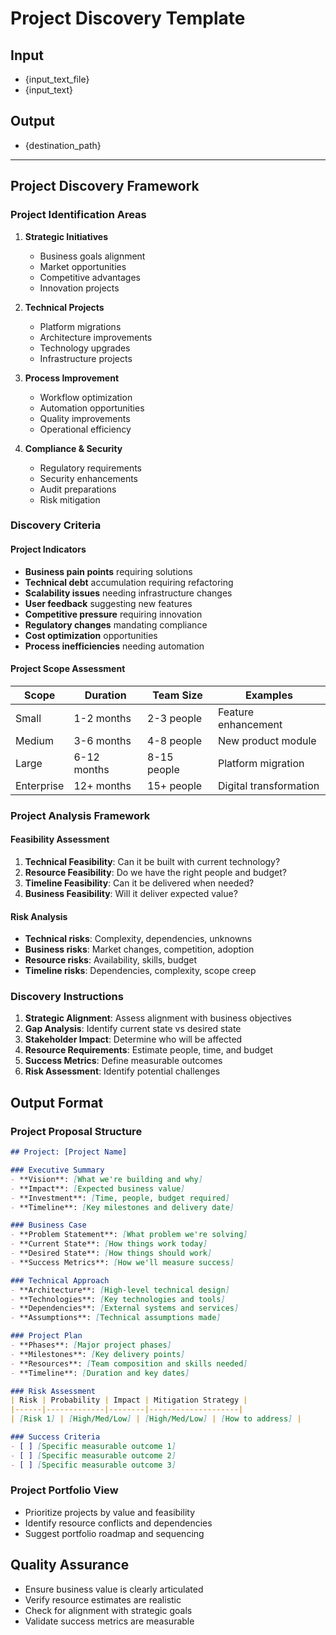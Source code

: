 # Project Discovery Template

## Input
- {input_text_file}
- {input_text}

## Output
- {destination_path}

---

## Project Discovery Framework

### Project Identification Areas
1. **Strategic Initiatives**
   - Business goals alignment
   - Market opportunities
   - Competitive advantages
   - Innovation projects

2. **Technical Projects**
   - Platform migrations
   - Architecture improvements
   - Technology upgrades
   - Infrastructure projects

3. **Process Improvement**
   - Workflow optimization
   - Automation opportunities
   - Quality improvements
   - Operational efficiency

4. **Compliance & Security**
   - Regulatory requirements
   - Security enhancements
   - Audit preparations
   - Risk mitigation

### Discovery Criteria

#### Project Indicators
- **Business pain points** requiring solutions
- **Technical debt** accumulation requiring refactoring
- **Scalability issues** needing infrastructure changes
- **User feedback** suggesting new features
- **Competitive pressure** requiring innovation
- **Regulatory changes** mandating compliance
- **Cost optimization** opportunities
- **Process inefficiencies** needing automation

#### Project Scope Assessment
| Scope | Duration | Team Size | Examples |
|-------|----------|-----------|----------|
| Small | 1-2 months | 2-3 people | Feature enhancement |
| Medium | 3-6 months | 4-8 people | New product module |
| Large | 6-12 months | 8-15 people | Platform migration |
| Enterprise | 12+ months | 15+ people | Digital transformation |

### Project Analysis Framework

#### Feasibility Assessment
1. **Technical Feasibility**: Can it be built with current technology?
2. **Resource Feasibility**: Do we have the right people and budget?
3. **Timeline Feasibility**: Can it be delivered when needed?
4. **Business Feasibility**: Will it deliver expected value?

#### Risk Analysis
- **Technical risks**: Complexity, dependencies, unknowns
- **Business risks**: Market changes, competition, adoption
- **Resource risks**: Availability, skills, budget
- **Timeline risks**: Dependencies, complexity, scope creep

### Discovery Instructions

1. **Strategic Alignment**: Assess alignment with business objectives
2. **Gap Analysis**: Identify current state vs desired state
3. **Stakeholder Impact**: Determine who will be affected
4. **Resource Requirements**: Estimate people, time, and budget
5. **Success Metrics**: Define measurable outcomes
6. **Risk Assessment**: Identify potential challenges

## Output Format

### Project Proposal Structure
```markdown
## Project: [Project Name]

### Executive Summary
- **Vision**: [What we're building and why]
- **Impact**: [Expected business value]
- **Investment**: [Time, people, budget required]
- **Timeline**: [Key milestones and delivery date]

### Business Case
- **Problem Statement**: [What problem we're solving]
- **Current State**: [How things work today]
- **Desired State**: [How things should work]
- **Success Metrics**: [How we'll measure success]

### Technical Approach
- **Architecture**: [High-level technical design]
- **Technologies**: [Key technologies and tools]
- **Dependencies**: [External systems and services]
- **Assumptions**: [Technical assumptions made]

### Project Plan
- **Phases**: [Major project phases]
- **Milestones**: [Key delivery points]
- **Resources**: [Team composition and skills needed]
- **Timeline**: [Duration and key dates]

### Risk Assessment
| Risk | Probability | Impact | Mitigation Strategy |
|------|-------------|--------|--------------------|
| [Risk 1] | [High/Med/Low] | [High/Med/Low] | [How to address] |

### Success Criteria
- [ ] [Specific measurable outcome 1]
- [ ] [Specific measurable outcome 2]
- [ ] [Specific measurable outcome 3]
```

### Project Portfolio View
- Prioritize projects by value and feasibility
- Identify resource conflicts and dependencies
- Suggest portfolio roadmap and sequencing

## Quality Assurance
- Ensure business value is clearly articulated
- Verify resource estimates are realistic
- Check for alignment with strategic goals
- Validate success metrics are measurable